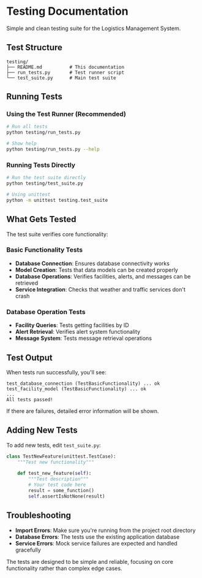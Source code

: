 # Testing Documentation

Simple and clean testing suite for the Logistics Management System.

## Test Structure

```
testing/
├── README.md          # This documentation
├── run_tests.py       # Test runner script
└── test_suite.py      # Main test suite
```

## Running Tests

### Using the Test Runner (Recommended)

```bash
# Run all tests
python testing/run_tests.py

# Show help
python testing/run_tests.py --help
```

### Running Tests Directly

```bash
# Run the test suite directly
python testing/test_suite.py

# Using unittest
python -m unittest testing.test_suite
```

## What Gets Tested

The test suite verifies core functionality:

### Basic Functionality Tests
- **Database Connection**: Ensures database connectivity works
- **Model Creation**: Tests that data models can be created properly
- **Database Operations**: Verifies facilities, alerts, and messages can be retrieved
- **Service Integration**: Checks that weather and traffic services don't crash

### Database Operation Tests
- **Facility Queries**: Tests getting facilities by ID
- **Alert Retrieval**: Verifies alert system functionality
- **Message System**: Tests message retrieval operations

## Test Output

When tests run successfully, you'll see:
```
test_database_connection (TestBasicFunctionality) ... ok
test_facility_model (TestBasicFunctionality) ... ok
...
All tests passed!
```

If there are failures, detailed error information will be shown.

## Adding New Tests

To add new tests, edit `test_suite.py`:

```python
class TestNewFeature(unittest.TestCase):
    """Test new functionality"""
    
    def test_new_feature(self):
        """Test description"""
        # Your test code here
        result = some_function()
        self.assertIsNotNone(result)
```

## Troubleshooting

- **Import Errors**: Make sure you're running from the project root directory
- **Database Errors**: The tests use the existing application database
- **Service Errors**: Mock service failures are expected and handled gracefully

The tests are designed to be simple and reliable, focusing on core functionality rather than complex edge cases.